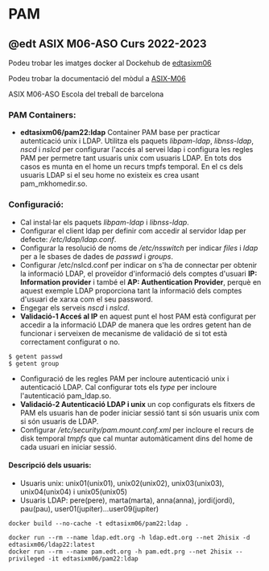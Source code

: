 # PAM
## @edt ASIX M06-ASO Curs 2022-2023

Podeu trobar les imatges docker al Dockehub de [edtasixm06](https://hub.docker.com/u/edtasixm06/)

Podeu trobar la documentació del mòdul a [ASIX-M06](https://sites.google.com/site/asixm06edt/)

ASIX M06-ASO Escola del treball de barcelona


### PAM Containers:

 * **edtasixm06/pam22:ldap** Container PAM base per practicar autenticació unix i LDAP.
   Utilitza els paquets *libpam-ldap*, *libnss-ldap*, *nscd* i *nslcd* per configurar l'accés al servei ldap
   i configura les regles PAM per permetre tant usuaris unix com usuaris LDAP. En tots dos casos es 
   munta en el home un recurs tmpfs temporal. En el cs dels usuaris LDAP si el seu home no existeix
   es crea usant pam_mkhomedir.so.


### Configuració:

 * Cal instal·lar els paquets *libpam-ldap* i *libnss-ldap*.
 * Configurar el client ldap per definir com accedir al servidor ldap per defecte: */etc/ldap/ldap.conf*.
 * Configurar la resolució de noms de */etc/nsswitch* per indicar *files* i *ldap* per a le sbases de dades 
   de *passwd* i *groups*. 
 * Configurar /etc/nslcd.conf per indicar on s'ha de connectar per obtenir la informació LDAP, el proveïdor
   d'informació dels comptes d'usuari **IP: Information provider** i també el **AP: Authentication Provider**,
   perquè en aquest exemple LDAP proporciona tant la informació dels comptes d'usuari de xarxa com el seu password.
 * Engegar els serveis *nscd* i *nslcd*.
 * **Validació-1 Acceś al IP** en aquest punt el host PAM està configurat per accedir a la informació LDAP de 
   manera que les ordres getent han de funcionar i serveixen de mecanisme de validació de si tot està correctament
    configurat o no.

```
$ getent passwd
$ getent group
```

 * Configuració de les regles PAM per incloure autenticació unix i autenticació LDAP. Cal configurar tots 
   els *type* per incloure l'autenticació pam_ldap.so.
 * **Validació-2 Autenticació LDAP i unix** un cop configurats els fitxers de PAM els usuaris han de poder 
   iniciar sessió tant si són usuaris unix com si són usuaris de LDAP.
 * Configurar */etc/security/pam.mount.conf.xml* per incloure el recurs de disk temporal *tmpfs* que cal muntar
   automàticament dins del home de cada usuari en iniciar sessió.


#### Descripció dels usuaris:

 * Usuaris unix: unix01(unix01), unix02(unix02), unix03(unix03), unix04(unix04)  i unix05(unix05)
 * Usuaris LDAP: pere(pere), marta(marta), anna(anna), jordi(jordi), pau(pau), user01(jupiter)...user09(jupiter)


``` 
docker build --no-cache -t edtasixm06/pam22:ldap .

docker run --rm --name ldap.edt.org -h ldap.edt.org --net 2hisix -d edtasixm06/ldap22:latest
docker run --rm --name pam.edt.org -h pam.edt.prg --net 2hisix --privileged -it edtasixm06/pam22:ldap
```
